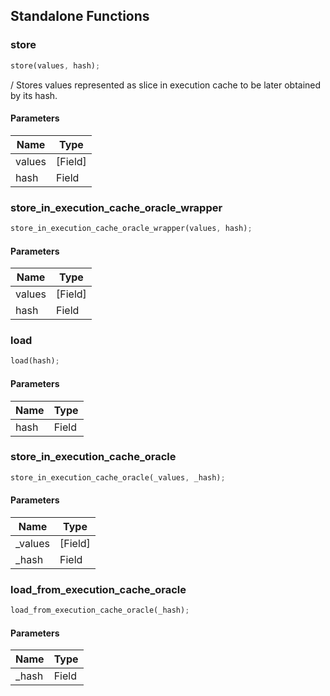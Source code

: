 ## Standalone Functions

### store

```rust
store(values, hash);
```

/ Stores values represented as slice in execution cache to be later obtained by its hash.

#### Parameters
| Name | Type |
| --- | --- |
| values | [Field] |
| hash | Field |

### store_in_execution_cache_oracle_wrapper

```rust
store_in_execution_cache_oracle_wrapper(values, hash);
```

#### Parameters
| Name | Type |
| --- | --- |
| values | [Field] |
| hash | Field |

### load

```rust
load(hash);
```

#### Parameters
| Name | Type |
| --- | --- |
| hash | Field |

### store_in_execution_cache_oracle

```rust
store_in_execution_cache_oracle(_values, _hash);
```

#### Parameters
| Name | Type |
| --- | --- |
| _values | [Field] |
| _hash | Field |

### load_from_execution_cache_oracle

```rust
load_from_execution_cache_oracle(_hash);
```

#### Parameters
| Name | Type |
| --- | --- |
| _hash | Field |

